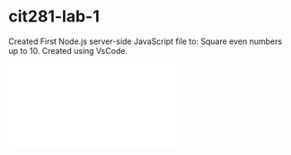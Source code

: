 # cit281-lab-1
 Created First Node.js server-side JavaScript file to:
  Square even numbers up to 10. Created using VsCode.
  
  ![](CIT-Lab-01.js)
  
 
